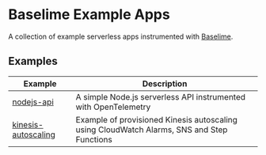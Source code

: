 # Baselime Example Apps

A collection of example serverless apps instrumented with [Baselime](https://baselime.io).

## Examples

| Example                           | Description                                                                                |
|-----------------------------------|--------------------------------------------------------------------------------------------|
| [nodejs-api](nodejs-api)          | A simple Node.js serverless API instrumented with OpenTelemetry                            |
| [kinesis-autoscaling](kinesis-autoscaling) | Example of provisioned Kinesis autoscaling using CloudWatch Alarms, SNS and Step Functions |